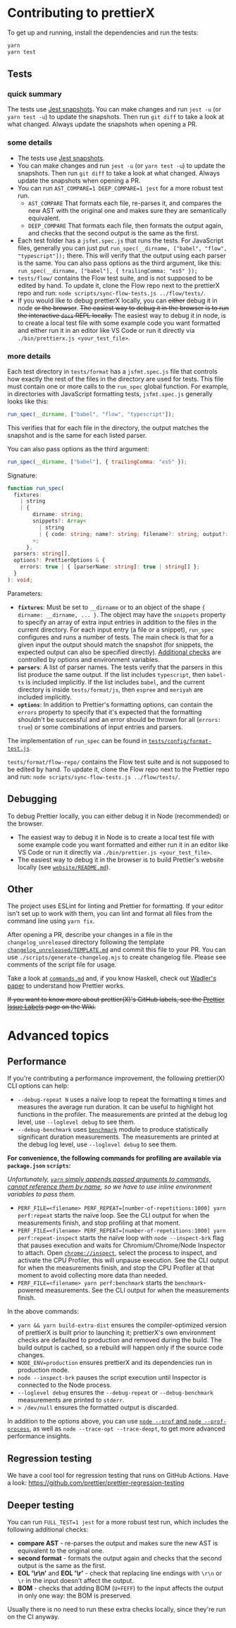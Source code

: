 # Contributing to prettierX

To get up and running, install the dependencies and run the tests:

```bash
yarn
yarn test
```

## Tests

### quick summary

The tests use [Jest snapshots](https://facebook.github.io/jest/docs/en/snapshot-testing.html). You can make changes and run `jest -u` (or `yarn test -u`) to update the snapshots. Then run `git diff` to take a look at what changed. Always update the snapshots when opening a PR.

### some details

- The tests use [Jest snapshots](https://facebook.github.io/jest/docs/en/snapshot-testing.html).
- You can make changes and run `jest -u` (or `yarn test -u`) to update the snapshots. Then run `git diff` to take a look at what changed. Always update the snapshots when opening a PR.
- You can run `AST_COMPARE=1 DEEP_COMPARE=1 jest` for a more robust test run.
  - `AST_COMPARE` That formats each file, re-parses it, and compares the new AST with the original one and makes sure they are semantically equivalent.
  - `DEEP_COMPARE` That formats each file, then formats the output again, and checks that the second output is the same as the first.
- Each test folder has a `jsfmt.spec.js` that runs the tests. For JavaScript files, generally you can just put `run_spec(__dirname, ["babel", "flow", "typescript"]);` there. This will verify that the output using each parser is the same. You can also pass options as the third argument, like this: `run_spec(__dirname, ["babel"], { trailingComma: "es5" });`
- `tests/flow/` contains the Flow test suite, and is not supposed to be edited by hand. To update it, clone the Flow repo next to the prettierX repo and run: `node scripts/sync-flow-tests.js ../flow/tests/`.
- If you would like to debug prettierX locally, you can ~~either~~ debug it in node ~~or the browser~~. ~~The easiest way to debug it in the browser is to run the interactive `docs` REPL locally.~~ The easiest way to debug it in node, is to create a local test file with some example code you want formatted and either run it in an editor like VS Code or run it directly via `./bin/prettierx.js <your_test_file>`.

### more details

Each test directory in `tests/format` has a `jsfmt.spec.js` file that controls how exactly the rest of the files in the directory are used for tests. This file must contain one or more calls to the `run_spec` global function. For example, in directories with JavaScript formatting tests, `jsfmt.spec.js` generally looks like this:

```js
run_spec(__dirname, ["babel", "flow", "typescript"]);
```

This verifies that for each file in the directory, the output matches the snapshot and is the same for each listed parser.

You can also pass options as the third argument:

```js
run_spec(__dirname, ["babel"], { trailingComma: "es5" });
```

Signature:

```ts
function run_spec(
  fixtures:
    | string
    | {
        dirname: string;
        snippets?: Array<
          | string
          | { code: string; name?: string; filename?: string; output?: string }
        >;
      },
  parsers: string[],
  options?: PrettierOptions & {
    errors: true | { [parserName: string]: true | string[] };
  }
): void;
```

Parameters:

- **`fixtures`**: Must be set to `__dirname` or to an object of the shape `{ dirname: __dirname, ... }`. The object may have the `snippets` property to specify an array of extra input entries in addition to the files in the current directory. For each input entry (a file or a snippet), `run_spec` configures and runs a number of tests. The main check is that for a given input the output should match the snapshot (for snippets, the expected output can also be specified directly). [Additional checks](#deeper-testing) are controlled by options and environment variables.
- **`parsers`**: A list of parser names. The tests verify that the parsers in this list produce the same output. If the list includes `typescript`, then `babel-ts` is included implicitly. If the list includes `babel`, and the current directory is inside `tests/format/js`, then `espree` and `meriyah` are included implicitly.
- **`options`**: In addition to Prettier's formatting options, can contain the `errors` property to specify that it's expected that the formatting shouldn't be successful and an error should be thrown for all (`errors: true`) or some combinations of input entries and parsers.

The implementation of `run_spec` can be found in [`tests/config/format-test.js`](tests/config/format-test.js).

`tests/format/flow-repo/` contains the Flow test suite and is not supposed to be edited by hand. To update it, clone the Flow repo next to the Prettier repo and run: `node scripts/sync-flow-tests.js ../flow/tests/`.

## Debugging

To debug Prettier locally, you can either debug it in Node (recommended) or the browser.

- The easiest way to debug it in Node is to create a local test file with some example code you want formatted and either run it in an editor like VS Code or run it directly via `./bin/prettier.js <your_test_file>`.
- The easiest way to debug it in the browser is to build Prettier's website locally (see [`website/README.md`](website/README.md)).

## Other

The project uses ESLint for linting and Prettier for formatting. If your editor isn't set up to work with them, you can lint and format all files from the command line using `yarn fix`.

After opening a PR, describe your changes in a file in the `changelog_unreleased` directory following the template [`changelog_unreleased/TEMPLATE.md`](changelog_unreleased/TEMPLATE.md) and commit this file to your PR. You can use `./scripts/generate-changelog.mjs` to create changelog file. Please see comments of the script file for usage.

Take a look at [`commands.md`](commands.md) and, if you know Haskell, check out [Wadler's paper](http://homepages.inf.ed.ac.uk/wadler/papers/prettier/prettier.pdf) to understand how Prettier works.

~~If you want to know more about prettier(X)'s GitHub labels, see the [Prettier Issue Labels](https://github.com/prettier/prettier/wiki/Issue-Labels) page on the Wiki.~~

# Advanced topics

## Performance

If you're contributing a performance improvement, the following prettier(X) CLI options can help:

- `--debug-repeat N` uses a naïve loop to repeat the formatting `N` times and measures the average run duration. It can be useful to highlight hot functions in the profiler. The measurements are printed at the debug log level, use `--loglevel debug` to see them.
- `--debug-benchmark` uses [`benchmark`](https://npm.im/benchmark) module to produce statistically significant duration measurements. The measurements are printed at the debug log level, use `--loglevel debug` to see them.

**For convenience, the following commands for profiling are available via `package.json` `scripts`:**

_Unfortunately, [`yarn` simply appends passed arguments to commands, cannot reference them by name](https://github.com/yarnpkg/yarn/issues/5207), so we have to use inline environment variables to pass them._

- `PERF_FILE=<filename> PERF_REPEAT=[number-of-repetitions:1000] yarn perf:repeat` starts the naïve loop. See the CLI output for when the measurements finish, and stop profiling at that moment.
- `PERF_FILE=<filename> PERF_REPEAT=[number-of-repetitions:1000] yarn perf:repeat-inspect` starts the naïve loop with `node --inspect-brk` flag that pauses execution and waits for Chromium/Chrome/Node Inspector to attach. Open [`chrome://inspect`](chrome://inspect), select the process to inspect, and activate the CPU Profiler, this will unpause execution. See the CLI output for when the measurements finish, and stop the CPU Profiler at that moment to avoid collecting more data than needed.
- `PERF_FILE=<filename> yarn perf:benchmark` starts the `benchmark`-powered measurements. See the CLI output for when the measurements finish.

In the above commands:

- `yarn && yarn build-extra-dist` ensures the compiler-optimized version of prettierX is built prior to launching it; prettierX's own environment checks are defaulted to production and removed during the build. The build output is cached, so a rebuild will happen only if the source code changes.
- `NODE_ENV=production` ensures prettierX and its dependencies run in production mode.
- `node --inspect-brk` pauses the script execution until Inspector is connected to the Node process.
- `--loglevel debug` ensures the `--debug-repeat` or `--debug-benchmark` measurements are printed to `stderr`.
- `> /dev/null` ensures the formatted output is discarded.

In addition to the options above, you can use [`node --prof` and `node --prof-process`](https://nodejs.org/en/docs/guides/simple-profiling/), as well as `node --trace-opt --trace-deopt`, to get more advanced performance insights.

## Regression testing

We have a cool tool for regression testing that runs on GitHub Actions. Have a look: https://github.com/prettier/prettier-regression-testing

## Deeper testing

You can run `FULL_TEST=1 jest` for a more robust test run, which includes the following additional checks:

- **compare AST** - re-parses the output and makes sure the new AST is equivalent to the original one.
- **second format** - formats the output again and checks that the second output is the same as the first.
- **EOL '\r\n'** and **EOL '\r'** - check that replacing line endings with `\r\n` or `\r` in the input doesn't affect the output.
- **BOM** - checks that adding BOM (`U+FEFF`) to the input affects the output in only one way: the BOM is preserved.

Usually there is no need to run these extra checks locally, since they're run on the CI anyway.
